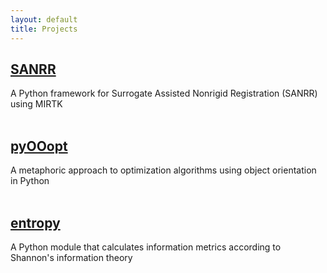 ```yaml
---
layout: default
title: Projects
---
```

## [SANRR](https://github.com/ddfabbro/SANRR)
A Python framework for Surrogate Assisted Nonrigid Registration (SANRR) using MIRTK
<br><br>
## [pyOOopt](https://github.com/ddfabbro/pyOOopt)
A metaphoric approach to optimization algorithms using object orientation in Python
<br><br>
## [entropy](https://github.com/ddfabbro/entropy)
A Python module that calculates information metrics according to Shannon's information theory
